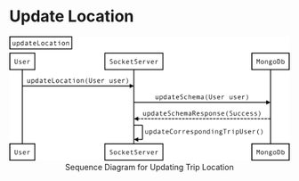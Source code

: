 # Update Location


<center><img src ="../../images/sequence-diagram/update-location.png"></center>

<center>Sequence Diagram for Updating Trip Location</center>

